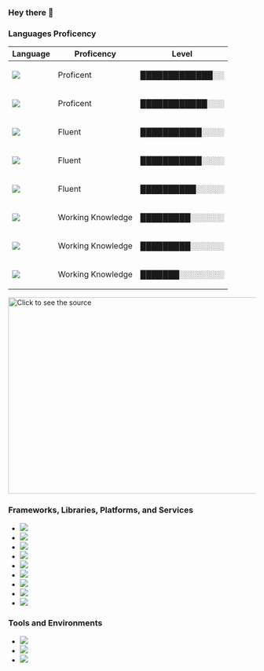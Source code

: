 ### Hey there 👋

### Languages Proficency

| Language                                                                                                                            | Proficency              | Level                 |
| ----------------------------------------------------------------------------------------------------------------------------------- | ----------------------- | --------------------- |
| [![](https://img.shields.io/badge/Language-JavaScript-F7DF1E?logo=JavaScript&logoColor=white)](https://www.javascript.com/)         | <p>Proficent<p>         | <p>█████████████░░<p> |
| [![](https://img.shields.io/badge/Language-Java-007396?logo=Java&logoColor=white)](https://www.java.com/en/)                        | <p>Proficent<p>         | <p>████████████░░░<p> |
| [![](https://img.shields.io/badge/Language-HTML-E34F26?logo=HTML5&logoColor=white)](https://html.com/)                              | <p>Fluent</p>           | <p>███████████░░░░<p> |
| [![](https://img.shields.io/badge/Language-CSS-1572B6?logo=CSS3&logoColor=white)](https://developer.mozilla.org/en-US/docs/Web/CSS) | <p>Fluent</p>           | <p>███████████░░░░<p> |
| [![](https://img.shields.io/badge/Language-Cpp-00599C?logo=C%2B%2B&logoColor=white)](https://www.cplusplus.com/)                    | <p>Fluent</p>           | <p>██████████░░░░░<p> |
| [![](https://img.shields.io/badge/Language-Python-3776AB?logo=Python&logoColor=white)](https://www.python.org/)                     | <p>Working Knowledge<p> | <p>█████████░░░░░░<p> |
| [![](https://img.shields.io/badge/Language-Scala-DC322F?logo=Scala&logoColor=white)](https://www.scala-lang.org/)                   | <p>Working Knowledge<p> | <p>█████████░░░░░░<p> |
| [![](https://img.shields.io/badge/Language-PHP-777BB4?logo=PHP&logoColor=white)](https://www.php.net/)                              | <p>Working Knowledge<p> | <p>███████░░░░░░░░<p> |

<img src="recursion.svg" width="800" height="400" alt="Click to see the source">

### Frameworks, Libraries, Platforms, and Services

- [![](https://img.shields.io/badge/JavaScript_Framework-React-61DAFB?logo=React&logoColor=white)](https://reactjs.org/)
- [![](https://img.shields.io/badge/JavaScript_Framework-React_Native-61DAFB?logo=React&logoColor=white)](https://reactnative.dev/)
- [![](https://img.shields.io/badge/JavaScript_Library-Redux-764ABC?logo=Redux&logoColor=white)](https://redux.js.org/)
- [![](https://img.shields.io/badge/JavaScript_Library-React_Router-CA4245?logo=React%20Router&logoColor=white)](https://reactrouter.com/)
- [![](https://img.shields.io/badge/Database-MongoDB-47A248?logo=MongoDB&logoColor=white)](https://www.mongodb.com/2)
- [![](https://img.shields.io/badge/Services-Google_Cloud-4285F4?logo=Google%20Cloud&logoColor=white)](https://cloud.google.com/)
- [![](https://img.shields.io/badge/Services-Amazon_AWS-232F3E?logo=Amazon%20AWS&logoColor=white)](https://aws.amazon.com/)
- [![](https://img.shields.io/badge/Mini_PC-Raspberry_Pi-C51A4A?logo=Raspberry%20Pi&logoColor=white)](https://www.raspberrypi.org/)
- [![](https://img.shields.io/badge/MCU-Arduino-00979D?logo=Arduino&logoColor=white)](https://www.raspberrypi.org/)

### Tools and Environments

- [![](https://img.shields.io/badge/Editor-VSCode-007ACC?logo=Visual%20Studio%20Code&logoColor=white)](https://code.visualstudio.com/)
- [![](https://img.shields.io/badge/IDE-Intellij-000000?logo=IntelliJ%20IDEA&logoColor=white)](https://www.jetbrains.com/idea/)
- [![](https://img.shields.io/badge/IDE-Eclipse-2C2255?logo=Eclipse%20IDE&logoColor=white)](https://www.eclipse.org/)